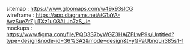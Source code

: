 sitemap : https://www.gloomaps.com/w49x93slCG<br>
wireframe : https://app.diagrams.net/#G1aYA-AvzSueZrZjuTXz1uO3ALJo7zS_Je<br>
mockups : https://www.figma.com/file/PQD3S7byWGZ3HAjZFLwP9s/Untitled?type=design&node-id=36%3A2&mode=design&t=yGPaUbnqLir385s1-1<br>
